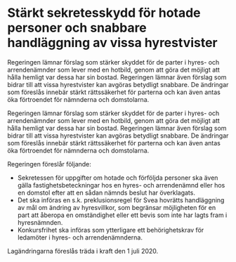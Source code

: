 # Stärkt sekretesskydd för hotade personer och snabbare handläggning av vissa hyrestvister

Regeringen lämnar förslag som stärker skyddet för de parter i hyres- och arrendenämnder som lever med en hotbild, genom att göra det möjligt att hålla hemligt var dessa har sin bostad. Regeringen lämnar även förslag som bidrar till att vissa hyrestvister kan avgöras betydligt snabbare. De ändringar som föreslås innebär stärkt rättssäkerhet för parterna och kan även antas öka förtroendet för nämnderna och domstolarna.

Regeringen lämnar förslag som stärker skyddet för de parter i hyres- och arrendenämnder som lever med en hotbild, genom att göra det möjligt att hålla hemligt var dessa har sin bostad. Regeringen lämnar även förslag som bidrar till att vissa hyrestvister kan avgöras betydligt snabbare. De ändringar som föreslås innebär stärkt rättssäkerhet för parterna och kan även antas öka förtroendet för nämnderna och domstolarna.

Regeringen föreslår följande:

* Sekretessen för uppgifter om hotade och förföljda personer ska även gälla fastighetsbeteckningar hos en hyres- och arrendenämnd eller hos en domstol efter att en sådan nämnds beslut har överklagats.
* Det ska införas en s.k. preklusionsregel för Svea hovrätts handläggning av mål om ändring av hyresvillkor, som begränsar möjligheten för en part att åberopa en omständighet eller ett bevis som inte har lagts fram i hyresnämnden.
* Konkursfrihet ska införas som ytterligare ett behörighetskrav för ledamöter i hyres- och arrendenämnderna.

Lagändringarna föreslås träda i kraft den 1 juli 2020.
